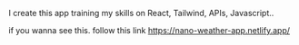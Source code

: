 I create this app training my skills on React, Tailwind, APIs, Javascript.. 

if you wanna see this. follow this link https://nano-weather-app.netlify.app/
